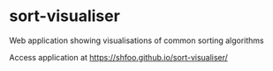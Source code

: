 # sort-visualiser
Web application showing visualisations of common sorting algorithms

Access application at https://shfoo.github.io/sort-visualiser/
